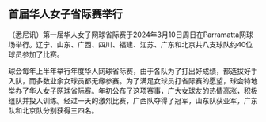 <p><h2>首届华人女子省际赛举行</h2></p>

<p>（悉尼讯）第一届华人女子网球省际赛于2024年3月10日周日在Parramatta网球场举行。辽宁、山东、广西、四川、福建、江苏、广东和北京共八支球队约40位球员参加了比赛。</p>

<p>球会每年上半年举行年度华人网球省际赛，由于各队为了打出好成绩，都选拔好手入队，而多数业余女球员都无缘参赛。为了满足女球员打省际赛的愿望，球会特地举办了华人女子网球省际赛。年初公布了这项赛事，广大女球友的热情高涨，积极组队并投入训练。经过一天的激烈比赛，广西队夺得了冠军，山东队获亚军，广东队和北京队分别获得三四名。</p>
